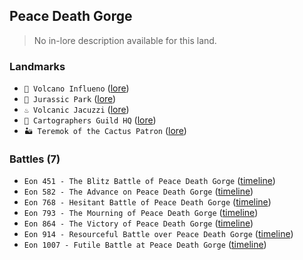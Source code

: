 ## Peace Death Gorge
> No in-lore description available for this land.

### Landmarks
- `🌋 Volcano Influeno` ([lore](<https://zeithalt.github.io//r/volcano_influeno.html>))
- `🦖 Jurassic Park` ([lore](<https://zeithalt.github.io//r/jurassic_park.html>))
- `♨️ Volcanic Jacuzzi` ([lore](<https://zeithalt.github.io//r/volcanic_jacuzzi.html>))
- `🧭 Cartographers Guild HQ` ([lore](<https://zeithalt.github.io//r/cartographers_guild_hq.html>))
- `🏜️ Teremok of the Cactus Patron` ([lore](<https://zeithalt.github.io//r/teremok_of_the_cactus_patron.html>))
### Battles (7)
- `Eon 451 - The Blitz Battle of Peace Death Gorge` ([timeline](<https://zeithalt.github.io//t/#eon0451>))
- `Eon 582 - The Advance on Peace Death Gorge` ([timeline](<https://zeithalt.github.io//t/#eon0582>))
- `Eon 768 - Hesitant Battle of Peace Death Gorge` ([timeline](<https://zeithalt.github.io//t/#eon0768>))
- `Eon 793 - The Mourning of Peace Death Gorge` ([timeline](<https://zeithalt.github.io//t/#eon0793>))
- `Eon 864 - The Victory of Peace Death Gorge` ([timeline](<https://zeithalt.github.io//t/#eon0864>))
- `Eon 914 - Resourceful Battle over Peace Death Gorge` ([timeline](<https://zeithalt.github.io//t/#eon0914>))
- `Eon 1007 - Futile Battle at Peace Death Gorge` ([timeline](<https://zeithalt.github.io//t/#eon1007>))
